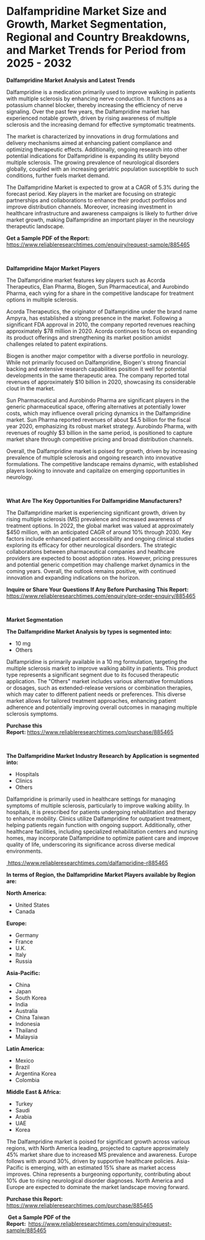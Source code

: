 <p><h1>Dalfampridine Market Size and Growth, Market Segmentation, Regional and Country Breakdowns, and Market Trends for Period from 2025 -  2032</h1></p><p><strong>Dalfampridine Market Analysis and Latest Trends</strong></p>
<p><p>Dalfampridine is a medication primarily used to improve walking in patients with multiple sclerosis by enhancing nerve conduction. It functions as a potassium channel blocker, thereby increasing the efficiency of nerve signaling. Over the past few years, the Dalfampridine market has experienced notable growth, driven by rising awareness of multiple sclerosis and the increasing demand for effective symptomatic treatments. </p><p>The market is characterized by innovations in drug formulations and delivery mechanisms aimed at enhancing patient compliance and optimizing therapeutic effects. Additionally, ongoing research into other potential indications for Dalfampridine is expanding its utility beyond multiple sclerosis. The growing prevalence of neurological disorders globally, coupled with an increasing geriatric population susceptible to such conditions, further fuels market demand.</p><p>The Dalfampridine Market is expected to grow at a CAGR of 5.3% during the forecast period. Key players in the market are focusing on strategic partnerships and collaborations to enhance their product portfolios and improve distribution channels. Moreover, increasing investment in healthcare infrastructure and awareness campaigns is likely to further drive market growth, making Dalfampridine an important player in the neurology therapeutic landscape.</p></p>
<p><strong>Get a Sample PDF of the Report:&nbsp;</strong> <a href="https://www.reliableresearchtimes.com/enquiry/request-sample/885465?utm_campaign=3738&utm_medium=2&utm_source=Github&utm_content=ia&utm_term=19042025&utm_id=dalfampridine">https://www.reliableresearchtimes.com/enquiry/request-sample/885465</a></p>
<p>&nbsp;</p>
<p><strong>Dalfampridine Major Market Players</strong></p>
<p><p>The Dalfampridine market features key players such as Acorda Therapeutics, Elan Pharma, Biogen, Sun Pharmaceutical, and Aurobindo Pharma, each vying for a share in the competitive landscape for treatment options in multiple sclerosis.</p><p>Acorda Therapeutics, the originator of Dalfampridine under the brand name Ampyra, has established a strong presence in the market. Following a significant FDA approval in 2010, the company reported revenues reaching approximately $78 million in 2020. Acorda continues to focus on expanding its product offerings and strengthening its market position amidst challenges related to patent expirations.</p><p>Biogen is another major competitor with a diverse portfolio in neurology. While not primarily focused on Dalfampridine, Biogen's strong financial backing and extensive research capabilities position it well for potential developments in the same therapeutic area. The company reported total revenues of approximately $10 billion in 2020, showcasing its considerable clout in the market.</p><p>Sun Pharmaceutical and Aurobindo Pharma are significant players in the generic pharmaceutical space, offering alternatives at potentially lower costs, which may influence overall pricing dynamics in the Dalfampridine market. Sun Pharma reported revenues of about $4.5 billion for the fiscal year 2020, emphasizing its robust market strategy. Aurobindo Pharma, with revenues of roughly $3 billion in the same period, is positioned to capture market share through competitive pricing and broad distribution channels.</p><p>Overall, the Dalfampridine market is poised for growth, driven by increasing prevalence of multiple sclerosis and ongoing research into innovative formulations. The competitive landscape remains dynamic, with established players looking to innovate and capitalize on emerging opportunities in neurology.</p></p>
<p>&nbsp;</p>
<p><strong>What Are The Key Opportunities For Dalfampridine Manufacturers?</strong></p>
<p><p>The Dalfampridine market is experiencing significant growth, driven by rising multiple sclerosis (MS) prevalence and increased awareness of treatment options. In 2022, the global market was valued at approximately $450 million, with an anticipated CAGR of around 10% through 2030. Key factors include enhanced patient accessibility and ongoing clinical studies exploring its efficacy for other neurological disorders. The strategic collaborations between pharmaceutical companies and healthcare providers are expected to boost adoption rates. However, pricing pressures and potential generic competition may challenge market dynamics in the coming years. Overall, the outlook remains positive, with continued innovation and expanding indications on the horizon.</p></p>
<p><strong>Inquire or Share Your Questions If Any Before Purchasing This Report:</strong> <a href="https://www.reliableresearchtimes.com/enquiry/pre-order-enquiry/885465?utm_campaign=3738&utm_medium=2&utm_source=Github&utm_content=ia&utm_term=19042025&utm_id=dalfampridine">https://www.reliableresearchtimes.com/enquiry/pre-order-enquiry/885465</a></p>
<p>&nbsp;</p>
<p><strong>Market Segmentation</strong></p>
<p><strong>The Dalfampridine Market Analysis by types is segmented into:</strong></p>
<p><ul><li>10 mg</li><li>Others</li></ul></p>
<p><p>Dalfampridine is primarily available in a 10 mg formulation, targeting the multiple sclerosis market to improve walking ability in patients. This product type represents a significant segment due to its focused therapeutic application. The "Others" market includes various alternative formulations or dosages, such as extended-release versions or combination therapies, which may cater to different patient needs or preferences. This diverse market allows for tailored treatment approaches, enhancing patient adherence and potentially improving overall outcomes in managing multiple sclerosis symptoms.</p></p>
<p><strong>Purchase this Report:&nbsp;</strong><a href="https://www.reliableresearchtimes.com/purchase/885465?utm_campaign=3738&utm_medium=2&utm_source=Github&utm_content=ia&utm_term=19042025&utm_id=dalfampridine">https://www.reliableresearchtimes.com/purchase/885465</a></p>
<p>&nbsp;</p>
<p><strong>The Dalfampridine Market Industry Research by Application is segmented into:</strong></p>
<p><ul><li>Hospitals</li><li>Clinics</li><li>Others</li></ul></p>
<p><p>Dalfampridine is primarily used in healthcare settings for managing symptoms of multiple sclerosis, particularly to improve walking ability. In hospitals, it is prescribed for patients undergoing rehabilitation and therapy to enhance mobility. Clinics utilize Dalfampridine for outpatient treatment, helping patients regain function with ongoing support. Additionally, other healthcare facilities, including specialized rehabilitation centers and nursing homes, may incorporate Dalfampridine to optimize patient care and improve quality of life, underscoring its significance across diverse medical environments.</p></p>
<p><a href="https://www.reliableresearchtimes.com/dalfampridine-r885465?utm_campaign=3738&utm_medium=2&utm_source=Github&utm_content=ia&utm_term=19042025&utm_id=dalfampridine">&nbsp;https://www.reliableresearchtimes.com/dalfampridine-r885465</a></p>
<p><strong>In terms of Region, the Dalfampridine Market Players available by Region are:</strong></p>
<p>
    <p> <strong> North America: </strong>
        <ul>
            <li>United States</li>
            <li>Canada</li>
        </ul>
        </p> 
    <p> <strong> Europe: </strong>
        <ul>
            <li>Germany</li>
            <li>France</li>
            <li>U.K.</li>
            <li>Italy</li>
            <li>Russia</li>
        </ul>
        </p> 
    <p> <strong> Asia-Pacific: </strong>
        <ul>
            <li>China</li>
            <li>Japan</li>
            <li>South Korea</li>
            <li>India</li>
            <li>Australia</li>
            <li>China Taiwan</li>
            <li>Indonesia</li>
            <li>Thailand</li>
            <li>Malaysia</li>
        </ul>
        </p> 
    <p> <strong> Latin America: </strong>
        <ul>
            <li>Mexico</li>
            <li>Brazil</li>
            <li>Argentina Korea</li>
            <li>Colombia</li>
        </ul>
        </p> 
    <p> <strong> Middle East & Africa: </strong>
        <ul>
            <li>Turkey</li>
            <li>Saudi</li>
            <li>Arabia</li>
            <li>UAE</li>
            <li>Korea</li>
        </ul>
    </p>
    </p>
<p><p>The Dalfampridine market is poised for significant growth across various regions, with North America leading, projected to capture approximately 45% market share due to increased MS prevalence and awareness. Europe follows with around 30%, driven by supportive healthcare policies. Asia-Pacific is emerging, with an estimated 15% share as market access improves. China represents a burgeoning opportunity, contributing about 10% due to rising neurological disorder diagnoses. North America and Europe are expected to dominate the market landscape moving forward.</p></p>
<p><strong>Purchase this Report: </strong><a href="https://www.reliableresearchtimes.com/purchase/885465?utm_campaign=3738&utm_medium=2&utm_source=Github&utm_content=ia&utm_term=19042025&utm_id=dalfampridine">https://www.reliableresearchtimes.com/purchase/885465</a></p>
<p>&nbsp;<strong>Get a Sample PDF of the Report:&nbsp;&nbsp;</strong><a href="https://www.reliableresearchtimes.com/enquiry/request-sample/885465?utm_campaign=3738&utm_medium=2&utm_source=Github&utm_content=ia&utm_term=19042025&utm_id=dalfampridine">https://www.reliableresearchtimes.com/enquiry/request-sample/885465</a></p>
<p><strong></strong></p>
<p><p></p><p></p><p></p></p>